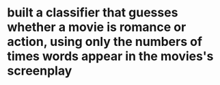 # built a classifier that guesses whether a movie is romance or action, using only the numbers of times words appear in the movies's screenplay

